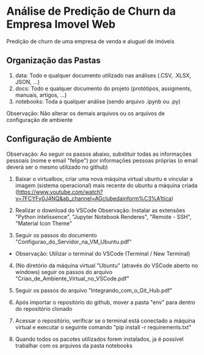 # Análise de Predição de Churn da Empresa Imovel Web
Predição de churn de uma empresa de venda e aluguel de imóveis

Organização das Pastas
----
1. data: Todo e qualquer documento utilizado nas análises (.CSV, .XLSX, JSON, ...)
2. docs: Todo e qualquer documento do projeto (protótipos, assigments, manuais, artigos, ...)
3. notebooks: Toda a qualquer análise (sendo arquivo .ipynb ou .py) 

Observação: Não alterar os demais arquivos ou os arquivos de configuração de ambiente 

Configuração de Ambiente
----
Observação: Ao seguir os passos abaixo, substituir todas as informações pessoais (nome e email "felipe") por informações pessoas próprias (o email
deverá ser o mesmo utilizado no github) 

1. Baixar o virtualbox, criar uma nova máquina virtual ubuntu e vincular a imagem (sistema operacional) mais recente 
do ubuntu a máquina criada (https://www.youtube.com/watch?v=7FCYFy0J4NQ&ab_channel=AGclubedainform%C3%A1tica)

2. Realizar o download do VSCode
Observação: Instalar as extensões "Python intelissence", "Jupyter Notebook Renderes", "Remote - SSH", "Material Icon Theme"

3. Seguir os passos do documento "Configurao_do_Servidor_na_VM_Ubuntu.pdf"
- Observação: Utilizar o terminal do VSCode (Terminal / New Terminal)

4. (No diretório da máquina virtual "Ubuntu" (através do VSCode aberto no windows) seguir os passos do arquivo "Criao_de_Ambiente_Virtual_no_VSCode.pdf"

5. Seguir os passos do arquivo "Integrando_com_o_Git_Hub.pdf"

6. Após importar o repositório do github, mover a pasta "env" para dentro do repositório clonado

7. Acessar o repositório, verificar se o terminal está conectado a máquina virtual e executar o seguinte comando "pip install -r requirements.txt"

8. Quando todos os pacotes utilizados forem instalados, ja é possível trabalhar com os arquivos da pasta notebooks
